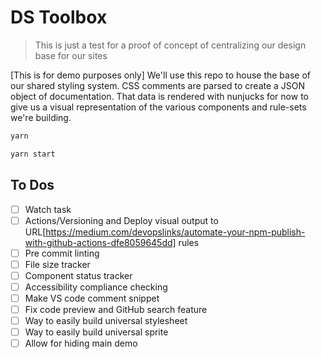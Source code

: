 # DS Toolbox

> This is just a test for a proof of concept of centralizing our design base for our sites

[This is for demo purposes only] We'll use this repo to house the base of our shared styling system. CSS comments are parsed to create a JSON object of documentation. That data is rendered with nunjucks for now to give us a visual representation of the various components and rule-sets we're building.


```sh
yarn
```

```sh
yarn start
```




## To Dos
* [ ] Watch task
* [ ] Actions/Versioning and Deploy visual output to URL[https://medium.com/devopslinks/automate-your-npm-publish-with-github-actions-dfe8059645dd] rules
* [ ] Pre commit linting
* [ ] File size tracker
* [ ] Component status tracker
* [ ] Accessibility compliance checking
* [ ] Make VS code comment snippet
* [ ] Fix code preview and GitHub search feature
* [ ] Way to easily build universal stylesheet
* [ ] Way to easily build universal sprite
* [ ] Allow for hiding main demo
